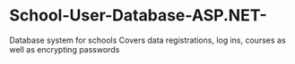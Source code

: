 # School-User-Database-ASP.NET-
Database system for schools 
Covers data registrations, log ins, courses as well as encrypting passwords 

